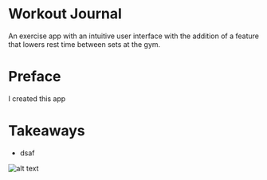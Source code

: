 # Workout Journal
An exercise app with an intuitive user interface with the addition of a feature that lowers rest time between sets at the gym.

# Preface
I created this app 

# Takeaways
* dsaf

![alt text](https://github.com/neilZon/ExerciseApp/blob/master/ExerciseAppResources/main.PNG)
